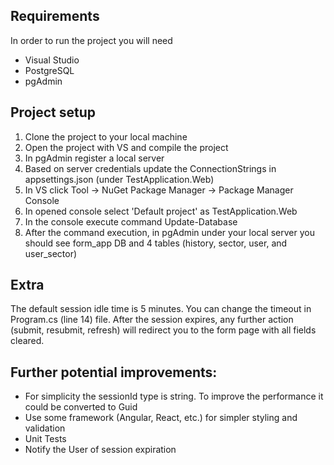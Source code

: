 ## Requirements
In order to run the project you will need 
- Visual Studio
- PostgreSQL 
- pgAdmin
	
## Project setup
1. Clone the project to your local machine
2. Open the project with VS and compile the project
3. In pgAdmin register a local server 
4. Based on server credentials update the ConnectionStrings in appsettings.json (under TestApplication.Web)
5. In VS click Tool -> NuGet Package Manager -> Package Manager Console
6. In opened console select 'Default project' as TestApplication.Web
7. In the console execute command Update-Database
8. After the command execution, in pgAdmin under your local server you should see form_app DB and 4 tables (history, sector, user, and user_sector)

## Extra
The default session idle time is 5 minutes. You can change the timeout in Program.cs (line 14) file.
After the session expires, any further action (submit, resubmit, refresh) will redirect you to the form page with all fields cleared.

## Further potential improvements:
- For simplicity the sessionId type is string. To improve the performance it could be converted to Guid  
- Use some framework (Angular, React, etc.) for simpler styling and validation
- Unit Tests
- Notify the User of session expiration